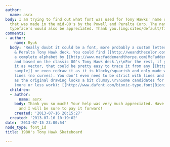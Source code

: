 ```yaml
---
author:
  name: asrx
body: I am trying to find out what font was used for Tony Hawks' name on this skateboard
  that was made in the mid-80's by the Powell and Peralta Corp. The name of similar
  typeface's would also be appreciated. Thank you.[img:sites/default/files/old-images/thawkfont_6216.jpg]
comments:
- author:
    name: Ryuk
  body: "Really doubt it could be a font, more probably a custom lettering for Powell
    & Peralta Tony Hawk deck. You could find [[http://weandthecolor.com/custom-typeface-design-by-macfadden-thorpe/17218|here]]
    a complete alphabet by [[http://www.macfaddenandthorpe.com|McFadden & Thorpe]]
    and based on the classic 80's Tony Hawk deck.\r\nFor the rest, if you still need
    it as vector, that could be pretty easy to trace it from any [[http://i1.ytimg.com/vi/TxfgqHnoyJo/maxresdefault.jpg|big
    sample]] or even redraw it as it is blocky/squarish and only made with straight
    lines (no curves). You don't even need to be strict with lines and alignments
    as the original drawing looks a bit clumsy.\r\nSome candidates for customization
    (more or less work): [[http://www.dafont.com/bionic-type.font|Bionic]], [[http://www.dafont.com/squarefont.font|Squarefont]]"
  children:
  - author:
      name: asrx
    body: Thank you so much! Your help was very much appreciated. Have a great day
      and I will be sure to pay it forward!
    created: '2013-07-16 20:15:27'
  created: '2013-07-16 10:19:02'
date: '2013-07-15 23:00:54'
node_type: font_id
title: 1980's Tony Hawk Skateboard

---
```

